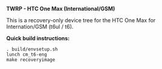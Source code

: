 **TWRP - HTC One Max (International/GSM)**

This is a recovery-only device tree for the HTC One Max for Internation/GSM (t6ul / t6).

**Quick build instructions:**

    . build/envsetup.sh
    lunch cm_t6-eng
    make recoveryimage
